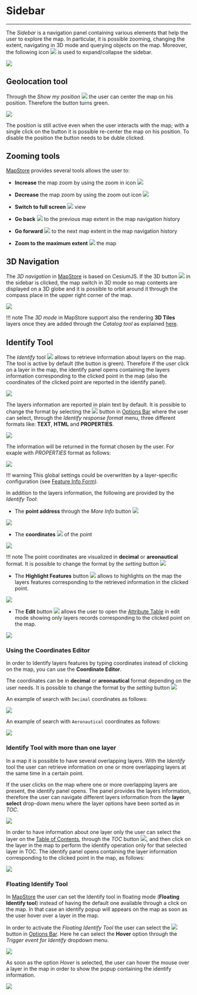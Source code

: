 # Sidebar
*********

The *Sidebar* is a navigation panel containing various elements that help the user to explore the map. In particular, it is possible zooming, changing the extent, navigating in 3D mode and querying objects on the map. 
Moreover, the following icon <img src="../img/button/collapse.jpg" class="ms-docbutton"/> is used to expand/collapse the sidebar.

<img src="../img/side-bar/sidebar.jpg" class="ms-docimage"/>

Geolocation tool
----------------

Through the *Show my position* <img src="../img/button/geolocation.jpg" class="ms-docbutton"/> the user can center the map on his position. Therefore the button turns green. 

<img src="../img/side-bar/position.jpg" class="ms-docimage"/>

The position is still active even when the user interacts with the map; with a single click on the button it is possible re-center the map on his position. 
To disable the position the button needs to be duble clicked. 

Zooming tools
-------------

[MapStore](https://mapstore.geosolutionsgroup.com/mapstore/#/) provides several tools allows the user to:

* **Increase** the map zoom by using the zoom in icon <img src="../img/button/zoom-in.jpg" class="ms-docbutton"/> 

* **Decrease** the map zoom by using the zoom out icon <img src="../img/button/zoom-out.jpg" class="ms-docbutton"/>

* **Switch to full screen**  <img src="../img/button/full-screen.jpg" class="ms-docbutton"/> view

* **Go back** <img src="../img/button/back-extent.jpg" class="ms-docbutton"/> to the previous map extent in the map navigation history

* **Go forward** <img src="../img/button/forward-extent.jpg" class="ms-docbutton"/> to the next map extent in the map navigation history

* **Zoom to the maximum extent** <img src="../img/button/max-extent.jpg" class="ms-docbutton"/> the map

3D Navigation
-------------
The *3D navigation* in [MapStore](https://mapstore.geosolutionsgroup.com/mapstore/#/) is based on CesiumJS. If the 3D button <img src="../img/button/3D-icon.jpg" class="ms-docbutton"/> in the sidebar is clicked, the map switch in 3D mode so map contents are displayed on a 3D globe and it is possible to orbit around it through the compass place in the upper right corner of the map.

<img src="../img/side-bar/3D-mode.jpg" class="ms-docimage"/>

!!! note
    The *3D mode* in MapStore support also the rendering **3D Tiles** layers once they are added through the *Catalog tool* as explained [here](catalog.md#3d-tiles-catalog).

## Identify Tool

The *Identify* tool <img src="../img/button/identify.jpg" class="ms-docbutton"/> allows to retrieve information about layers on the map.
The tool is active by default (the button is green). Therefore if the user click on a layer in the map, the identify panel opens containing the layers information corresponding to the clicked point in the map (also the coordinates of the clicked point are reported in the identify panel).

<img src="../img/side-bar/identify-tool.jpg" class="ms-docimage"/>

The layers information are reported in plain text by default. It is possible to change the format by selecting the <img src="../img/button/settings2.jpg" class="ms-docbutton"/> button in [Options Bar](menu-bar.md#options-bar) where the user can select, through the *Identify response format* menu, three different formats like: **TEXT**, **HTML** and **PROPERTIES**.

<img src="../img/side-bar/format-options.jpg" class="ms-docimage" style="max-width:400px;"/>

The information will be returned in the format chosen by the user. For exaple with *PROPERTIES* format as follows:

<img src="../img/side-bar/format_example.jpg" class="ms-docimage"/>

!!! warning
    This global settings could be overwritten by a layer-specific configuration (see [Feature Info Form](layer-settings.md#feature-info-form)).


In addition to the layers information, the following are provided by the *Identify Tool*: 

* The **point address**  through the *More Info* button  <img src="../img/button/more_info_icon.jpg" class="ms-docbutton"/>

<img src="../img/side-bar/more-info.jpg" class="ms-docimage"/>

* The **coordinates** <img src="../img/button/coordinates_editor_icon.jpg" class="ms-docbutton"/> of the point

<img src="../img/side-bar/coordinate.jpg" class="ms-docimage"/>

!!! note
    The point coordinates are visualized in **decimal** or **areonautical** format. It is possible to change the format by the *setting* button <img src="../img/button/gear_icon.jpg" class="ms-docbutton" style="max-heigth:50px;"/> 

* The **Highlight Features** button <img src="../img/button/highlight_features_icon.jpg" class="ms-docbutton"/> allows to highlights on the map the layers features corresponding to the retrieved information in the clicked point.

<img src="../img/side-bar/hightlight-point1.gif" class="ms-docimage"/>

* The **Edit** button <img src="../img/button/edit_button.jpg" class="ms-docbutton"/> allows the user to open the [Attribute Table](attributes-table.md)  in edit mode showing only layers records corresponding to the clicked point on the map. 

<img src="../img/side-bar/edit_identify.gif" class="ms-docimage"/>

### Using the Coordinates Editor

In order to Identify layers features by typing coordinates instead of clicking on the map, you can use the **Coordinate Editor**. 

The coordinates can be in **decimal** or **areonautical** format depending on the user needs. It is possible to change the format by the *setting* button <img src="../img/button/gear_icon.jpg" class="ms-docbutton" style="max-heigth:50px;"/> 

An example of search with `Decimal` coordinates as follows:

<img src="../img/side-bar/decimal-ex.gif" class="ms-docimage"  />

An example of search with `Aeronautical` coordinates as follows:

<img src="../img/side-bar/areonautical-ex.gif" class="ms-docimage"  style="max-width:700px;"/>

### Identify Tool with more than one layer

In a map it is possible to have several overlapping layers. With the *Identify* tool the user can retrieve information on one or more overlapping layers at the same time in a certain point.

If the user clicks on the map where one or more overlapping layers are present, the identify panel opens. The panel provides the layers information, therefore the user can navigate different layers information from the **layer select** drop-down menu where the layer options have been sorted as in *TOC*.

<img src="../img/side-bar/layers.jpg" class="ms-docimage"/>

In order to have information about one layer only the user can select the layer on the [Table of Contents](toc.md), through the *TOC* button <img src="../img/button/show-layers.jpg" class="ms-docbutton"/>, and then click on the layer in the map to perform the identify operation only for that selected layer in TOC. The identify panel opens containing the layer information corresponding to the clicked point in the map, as follows:

<img src="../img/side-bar/layer.gif" class="ms-docimage"/>

### Floating Identify Tool 

In [MapStore](https://mapstore.geosolutionsgroup.com/mapstore/#/) the user can set the Identify tool in floating mode (**Floating Identify tool**) instead of having the default one available through a click on the map. In that case an identify popup will appears on the map as soon as the user hover over a layer in the map.

In order to activate the *Floating Identify Tool* the user can select the  <img src="../img/button/settings2.jpg" class="ms-docbutton"/> button in [Options Bar](menu-bar.md#options-bar). Here he can select the **Hover** option through the *Trigger event for Identify* dropdown menu.

<img src="../img/side-bar/setting-hover.jpg" class="ms-docimage"/>

As soon as the option *Hover* is selected, the user can hover the mouse over a layer in the map in order to show the popup containing the identify information.

<img src="../img/side-bar/hover-over-map.gif" class="ms-docimage"/>
